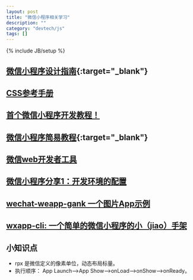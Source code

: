 ```yaml
---
layout: post
title: "微信小程序相关学习"
description: ""
category: "devtech/js"
tags: []
---
```

{% include JB/setup %}

## [微信小程序设计指南](https://mp.weixin.qq.com/debug/wxadoc/design/){:target="_blank"}

## [CSS参考手册](http://css.doyoe.com/)

## [首个微信小程序开发教程！](http://gold.xitu.io/entry/57e34d6bd2030900691e9ad7)

## [微信小程序简易教程](https://mp.weixin.qq.com/debug/wxadoc/dev/?t=1474644089359){:target="_blank"}

## [微信web开发者工具](http://mp.weixin.qq.com/wiki/10/e5f772f4521da17fa0d7304f68b97d7e.html)

## [微信小程序分享1：开发环境的配置](http://mp.weixin.qq.com/s?__biz=MzAwNjMzOTU4Mg==&mid=2650540030&idx=1&sn=ee44ecdfa21ec2a423e640d755efbd3d&chksm=8306496fb471c079fcc1b6a136c362ea7e133e8a3832044b27778df17b7ca48e135fb632d827&scene=1&srcid=0924wMyuh4B9aAK3x2D3J30A#rd)

## [wechat-weapp-gank 一个图片App示例](https://github.com/lypeer/wechat-weapp-gank)

## [wxapp-cli: 一个简单的微信小程序的小（jiao）手架](https://github.com/MeCKodo/wxapp-cli)

## 小知识点

- rpx 是微信定义的像素单位，动态布局标量。
- 执行顺序： App Launch-->App Show-->onLoad-->onShow-->onReady。

